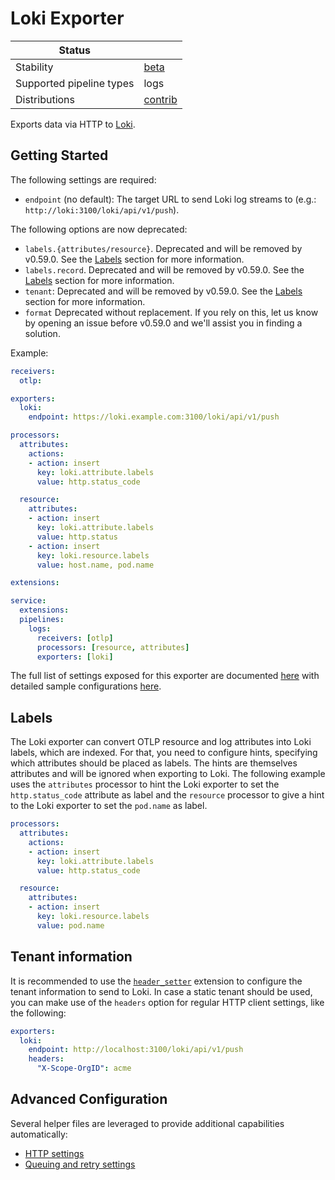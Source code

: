 # Loki Exporter

| Status                   |           |
| ------------------------ |-----------|
| Stability                | [beta]    |
| Supported pipeline types | logs      |
| Distributions            | [contrib] |

Exports data via HTTP to [Loki](https://grafana.com/docs/loki/latest/).

## Getting Started

The following settings are required:

- `endpoint` (no default): The target URL to send Loki log streams to (e.g.: `http://loki:3100/loki/api/v1/push`).

The following options are now deprecated:

- `labels.{attributes/resource}`. Deprecated and will be removed by v0.59.0. See the [Labels](#labels) section for more information.
- `labels.record`. Deprecated and will be removed by v0.59.0. See the [Labels](#labels) section for more information.
- `tenant`: Deprecated and will be removed by v0.59.0. See the [Labels](#tenant-information) section for more information.
- `format` Deprecated without replacement. If you rely on this, let us know by opening an issue before v0.59.0 and we'll assist you in finding a solution.

Example:
```yaml
receivers:
  otlp:

exporters:
  loki:
    endpoint: https://loki.example.com:3100/loki/api/v1/push

processors:
  attributes:
    actions:
    - action: insert
      key: loki.attribute.labels
      value: http.status_code

  resource:
    attributes:
    - action: insert
      key: loki.attribute.labels
      value: http.status
    - action: insert
      key: loki.resource.labels
      value: host.name, pod.name

extensions:

service:
  extensions:
  pipelines:
    logs:
      receivers: [otlp]
      processors: [resource, attributes]
      exporters: [loki]
```

The full list of settings exposed for this exporter are documented [here](./config.go) with detailed sample
configurations [here](./testdata/config.yaml).

## Labels

The Loki exporter can convert OTLP resource and log attributes into Loki labels, which are indexed. For that, you need to configure
hints, specifying which attributes should be placed as labels. The hints are themselves attributes and will be ignored when
exporting to Loki. The following example uses the `attributes` processor to hint the Loki exporter to set the `http.status_code` 
attribute as label and the `resource` processor to give a hint to the Loki exporter to set the `pod.name` as label.

```yaml
processors:
  attributes:
    actions:
    - action: insert
      key: loki.attribute.labels
      value: http.status_code

  resource:
    attributes:
    - action: insert
      key: loki.resource.labels
      value: pod.name
```

## Tenant information

It is recommended to use the [`header_setter`](../../extension/headerssetterextension/README.md) extension to configure the tenant information to send to Loki. In case a static tenant
should be used, you can make use of the `headers` option for regular HTTP client settings, like the following:

```yaml
exporters:
  loki:
    endpoint: http://localhost:3100/loki/api/v1/push
    headers:
      "X-Scope-OrgID": acme
```

## Advanced Configuration

Several helper files are leveraged to provide additional capabilities automatically:

- [HTTP settings](https://github.com/open-telemetry/opentelemetry-collector/blob/main/config/confighttp/README.md)
- [Queuing and retry settings](https://github.com/open-telemetry/opentelemetry-collector/blob/main/exporter/exporterhelper/README.md)

[beta]:https://github.com/open-telemetry/opentelemetry-collector#beta
[contrib]:https://github.com/open-telemetry/opentelemetry-collector-releases/tree/main/distributions/otelcol-contrib
